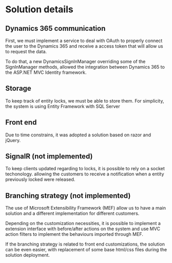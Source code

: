 Solution details
================

## Dynamics 365 communication

First, we must implement a service to deal with OAuth to properly connect the user to the Dynamics 365 and receive a access token that will allow us to request the data.

To do that, a new DynamicsSignInManager overriding some of the SignInManager methods, allowed the integration between Dynamics 365 to the ASP.NET MVC Identity framework.

## Storage

To keep track of entity locks, we must be able to store them. For simplicity, the system is using Entity Framework with SQL Server

## Front end

Due to time constrains, it was adopted a solution based on razor and jQuery.

## SignalR (not implemented)

To keep clients updated regarding to locks, it is possible to rely on a socket techonology. allowing the customers to receive a notification when a entity previously locked were released.

## Branching strategy (not implemented)

The use of Microsoft Extensibility Framework (MEF) allow us to have a main solution and a different implementation for different customers. 

Depending on the customization necessities, it is possible to implement a extension interface with before/after actions on the system and use MVC action filters to implement the behaviours imported through MEF.

If the branching strategy is related to front end customizations, the solution can be even easier, with replacement of some base html/css files during the solution deployment.
